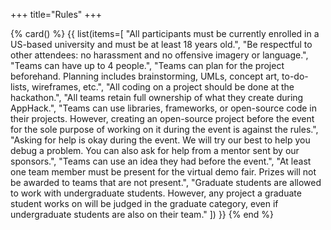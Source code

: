 +++
title="Rules"
+++

{% card() %}
{{ list(items=[
"All participants must be currently enrolled in a US-based university and must be at least 18 years old.",
"Be respectful to other attendees: no harassment and no offensive imagery or language.",
"Teams can have up to 4 people.",
"Teams can plan for the project beforehand. Planning includes brainstorming, UMLs, concept art, to-do-lists, wireframes, etc.",
"All coding on a project should be done at the hackathon.",
"All teams retain full ownership of what they create during AppHack.",
"Teams can use libraries, frameworks, or open-source code in their projects. However, creating an open-source project before the event for the sole purpose of working on it during the event is against the rules.",
"Asking for help is okay during the event. We will try our best to help you debug a problem. You can also ask for help from a mentor sent by our sponsors.",
"Teams can use an idea they had before the event.",
"At least one team member must be present for the virtual demo fair. Prizes will not be awarded to teams that are not present.",
"Graduate students are allowed to work with undergraduate students. However, any project a graduate student works on will be judged in the graduate category, even if undergraduate students are also on their team."
]) }}
{% end %}
